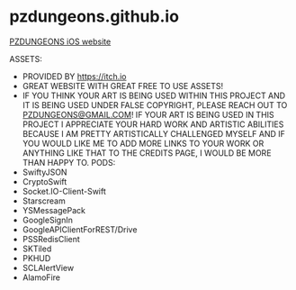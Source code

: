 # pzdungeons.github.io
[PZDUNGEONS iOS website](https://pzdungeons.github.io/pzdungeons)


ASSETS:
* PROVIDED BY https://itch.io
 * GREAT WEBSITE WITH GREAT FREE TO USE ASSETS!
 * IF YOU THINK YOUR ART IS BEING USED WITHIN THIS PROJECT AND IT IS BEING USED UNDER FALSE COPYRIGHT, PLEASE REACH OUT TO PZDUNGEONS@GMAIL.COM! IF YOUR ART IS BEING USED IN THIS PROJECT I APPRECIATE YOUR HARD WORK AND ARTISTIC ABILITIES BECAUSE I AM PRETTY ARTISTICALLY CHALLENGED MYSELF AND IF YOU WOULD LIKE ME TO ADD MORE LINKS TO YOUR WORK OR ANYTHING LIKE THAT TO THE CREDITS PAGE, I WOULD BE MORE THAN HAPPY TO.
PODS:
* SwiftyJSON
* CryptoSwift
* Socket.IO-Client-Swift
* Starscream
* YSMessagePack
* GoogleSignIn
* GoogleAPIClientForREST/Drive
* PSSRedisClient
* SKTiled
* PKHUD
* SCLAlertView
* AlamoFire
